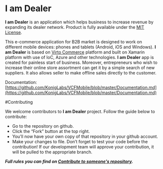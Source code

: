 # I am Dealer
 
**I am Dealer** is an application which helps business to increase revenue by expanding its dealer network. Product is fully available under the [MIT License](https://github.com/KonigLabs/VCFMobile/blob/master/License.md).

This e-commerce application for B2B market is designed to work on different mobile devices: phones and tablets (Android, iOS and Windows).  **I am Dealer** is based on [Virto Сommerce](https://virtocommerce.com/) platform and built on Xamarin platform with use of IoC, Azure and other technologies.
**I am Dealer** app is created for painless start of business. Moreover,  entrepreneurs who wish to increase their online store assortment can get it by a simple search of new suppliers. It also allows seller to make offline sales directly to the customer.

Documentation: [https://github.com/KonigLabs/VCFMobile/blob/master/Documentation.md](https://github.com/KonigLabs/VCFMobile/blob/master/Documentation.md)

#Contributing

We welcome contributors to **I am Dealer** project. Follow the guide below to contribute:

- Go to the repository on github. 
- Click the “Fork” button at the top right.
- You’ll now have your own copy of that repository in your github account.
- Make your changes to file. Don’t forget to test your code before the contribution! If our development team will  approve your contribution, it will be pulled to the appropriate branch.

***Full rules you can find on [Contribute to someone's repository](http://kbroman.org/github_tutorial/pages/fork.html).***
